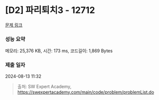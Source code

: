 # [D2] 파리퇴치3 - 12712 

[문제 링크](https://swexpertacademy.com/main/code/problem/problemDetail.do?contestProbId=AXuARWAqDkQDFARa) 

### 성능 요약

메모리: 25,376 KB, 시간: 173 ms, 코드길이: 1,869 Bytes

### 제출 일자

2024-08-13 11:32



> 출처: SW Expert Academy, https://swexpertacademy.com/main/code/problem/problemList.do